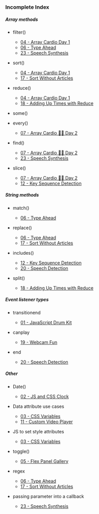 ### Incomplete Index

##### Array methods
+ filter()
  + [04 - Array Cardio Day 1](#04---array-cardio-day-1)
  + [06 - Type Ahead](#06---type-ahead)
  + [23 - Speech Synthesis](#23---speech-synthesis)


+ sort()
  + [04 - Array Cardio Day 1](#04---array-cardio-day-1)
  + [17 - Sort Without Articles](#17---sort-without-articles)


+ reduce()
  + [04 - Array Cardio Day 1](#04---array-cardio-day-1)
  + [18 - Adding Up Times with Reduce](#18---adding-up-times-with-reduce)


+ some()
+ every()
  + [07 - Array Cardio 💪💪 Day 2](#07---array-cardio--day-2)


+ find()
  + [07 - Array Cardio 💪💪 Day 2](#07---array-cardio--day-2)
  + [23 - Speech Synthesis](#23---speech-synthesis)


+ slice()
  + [07 - Array Cardio 💪💪 Day 2](#07---array-cardio--day-2)
  + [12 - Key Sequence Detection](#12---key-sequence-detection)

##### String methods
+ match()
  + [06 - Type Ahead](#06---type-ahead)


+ replace()
  + [06 - Type Ahead](#06---type-ahead)
  + [17 - Sort Without Articles](#17---sort-without-articles)


+ includes()
  + [12 - Key Sequence Detection](#12---key-sequence-detection)
  + [20 - Speech Detection](#20---speech-detection)


+ split()
  + [18 - Adding Up Times with Reduce](#18---adding-up-times-with-reduce)

##### Event listener types
+ transitionend
  + [01 - JavaScript Drum Kit](#01---javascript-drum-kit)


+ canplay
  + [19 - Webcam Fun](#19---webcam-fun)

+ end
  + [20 - Speech Detection](#20---speech-detection)

##### Other
+ Date()
  + [02 - JS and CSS Clock](#02---js-and-css-clock)


+ Data attribute use cases
  + [03 - CSS Variables](#03---css-variables)
  + [11 - Custom Video Player](#11---custom-video-player)


+ JS to set style attributes
  + [03 - CSS Variables](#03---css-variables)


+ toggle()
  + [05 - Flex Panel Gallery](#05---flex-panel-gallery)


+ regex
  + [06 - Type Ahead](#06---type-ahead)
  + [17 - Sort Without Articles](#17---sort-without-articles)


+ passing parameter into a callback
  + [23 - Speech Synthesis](#23---speech-synthesis)
